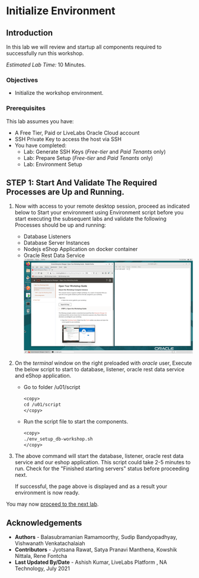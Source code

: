 # Initialize Environment

## Introduction

In this lab we will review and startup all components required to successfully run this workshop.

*Estimated Lab Time:* 10 Minutes.

### Objectives
- Initialize the workshop environment.

### Prerequisites
This lab assumes you have:
- A Free Tier, Paid or LiveLabs Oracle Cloud account
- SSH Private Key to access the host via SSH
- You have completed:
    - Lab: Generate SSH Keys (*Free-tier* and *Paid Tenants* only)
    - Lab: Prepare Setup (*Free-tier* and *Paid Tenants* only)
    - Lab: Environment Setup

## **STEP 1:** Start And Validate The Required Processes are Up and Running.
1. Now with access to your remote desktop session, proceed as indicated below to Start your environment using Environment script before you start executing the subsequent labs and validate the following Processes should be up and running:
    
    - Database Listeners
    - Database Server Instances
    - Nodejs eShop Application on docker container
    - Oracle Rest Data Service 
    ![](./images/convg-landing.png " ")
    
2. On the *terminal* window on the right preloaded with *oracle* user, Execute the below script to start to  database, listener, oracle rest data service and eShop application.

    - Go to folder /u01/script

        ```
        <copy>
        cd /u01/script
        </copy>
        ```
    - Run the script file to start the components.

        ```
        <copy>
        ./env_setup_db-workshop.sh
        </copy>
        ```

3. The above command will start the database, listener, oracle rest data service and our eshop application. This script could take 2-5 minutes to run. Check for the "Finished starting servers" status before proceeding next.

    If successful, the page above is displayed and as a result your environment is now ready.  

You may now [proceed to the next lab](#next).


## Acknowledgements

- **Authors** - Balasubramanian Ramamoorthy, Sudip Bandyopadhyay, Vishwanath Venkatachalaiah
- **Contributors** - Jyotsana Rawat, Satya Pranavi Manthena, Kowshik Nittala, Rene Fontcha
- **Last Updated By/Date** - Ashish Kumar, LiveLabs Platform , NA Technology, July 2021
